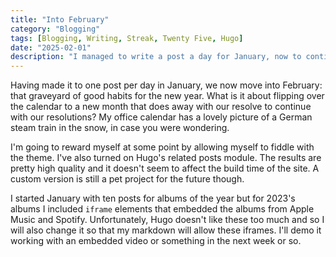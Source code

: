 ```yaml
---
title: "Into February"
category: "Blogging"
tags: [Blogging, Writing, Streak, Twenty Five, Hugo]
date: "2025-02-01"
description: "I managed to write a post a day for January, now to continue that streak into February!"
---
```


Having made it to one post per day in January, we now move into February: that graveyard of good habits for the new year. What is it about flipping over the calendar to a new month that does away with our resolve to continue with our resolutions? My office calendar has a lovely picture of a German steam train in the snow, in case you were wondering. 

I'm going to reward myself at some point by allowing myself to fiddle with the theme. I've also turned on Hugo's related posts module. The results are pretty high quality and it doesn't seem to affect the build time of the site. A custom version is still a pet project for the future though.

I started January with ten posts for albums of the year but for 2023's albums I included `iframe` elements that embedded the albums from Apple Music and Spotify. Unfortunately, Hugo doesn't like these too much and so I will also change it so that my markdown will allow these iframes. I'll demo it working with an embedded video or something in the next week or so.
